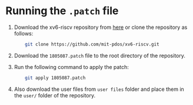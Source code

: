 # Running the `.patch` file

1. Download the xv6-riscv repository from [here](https://github.com/mit-pdos/xv6-riscv) or clone the repository as follows:
    
    ```bash
        git clone https://github.com/mit-pdos/xv6-riscv.git
    ```
2. Download the `1805087.patch` file to the root directory of the repository.
3. Run the following command to apply the patch:
    
    ```bash
        git apply 1805087.patch
    ```
4. Also download the user files from `user files` folder and place them in the `user/` folder of the repository.
